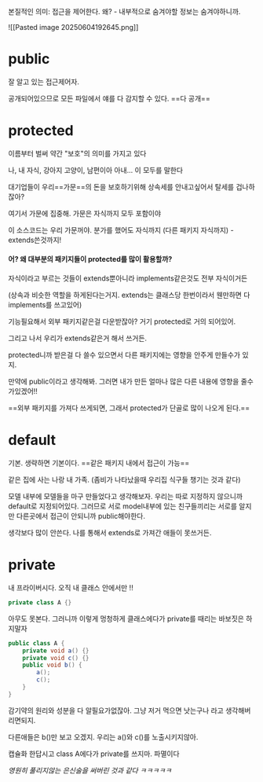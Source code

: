 본질적인 의미: 접근을 제어한다. 왜? - 내부적으로 숨겨야할 정보는 숨겨야하니까.

![[Pasted image 20250604192645.png]]



# public

잘 알고 있는 접근제어자.

공개되어있으므로 모든 파일에서 얘를 다 감지할 수 있다. ==다 공개==





# protected

이름부터 벌써 약간 "보호"의 의미를 가지고 있다

나, 내 자식, 강아지 고양이, 남편이아 아내... 이 모두를 말한다

대기업들이 우리==가문==의 돈을 보호하기위해 상속세를 안내고싶어서 탈세를 겁나하잖아?

여기서 가문에 집중해. 가문은 자식까지 모두 포함이야

이 소스코드는 우리 가문꺼야. 분가를 했어도 자식까지 (다른 패키지 자식까지) - extends쓴것까지!


#### 어? 왜 대부분의 패키지들이 protected를 많이 활용할까?

자식이라고 부르는 것들이 extends뿐아니라 implements같은것도 전부 자식이거든

(상속과 비슷한 역할을 하게된다는거지. extends는 클래스당 한번이라서 웬만하면 다 implements를 쓰고있어)

기능필요해서 외부 패키지같은걸 다운받잖아? 거기 protected로 거의 되어있어.

그리고 나서 우리가 extends같은거 해서 쓰거든.

protected니까 받은걸 다 쓸수 있으면서 다른 패키지에는 영향을 안주게 만들수가 있지.

만약에 public이라고 생각해봐. 그러면 내가 만든 얼마나 많은 다른 내용에 영향을 줄수가있겠어!!

==외부 패키지를 가져다 쓰게되면, 그래서 protected가 단골로 많이 나오게 된다.==






# default

기본. 생략하면 기본이다. ==같은 패키지 내에서 접근이 가능==

같은 집에 사는 나랑 내 가족. (좀비가 나타났을때 우리집 식구들 챙기는 것과 같다)

모델 내부에 모델들을 마구 만들었다고 생각해보자. 우리는 따로 지정하지 않으니까 default로 지정되어있다. 그러므로 서로 model내부에 있는 친구들끼리는 서로를 알지만 다른곳에서 접근이 안되니까 public해야한다. 

생각보다 많이 안쓴다. 나를 통해서 extends로 가져간 애들이 못쓰거든.



# private

내 프라이버시다.  오직 내 클래스 안에서만 !!

```java
private class A {}
```

아무도 못본다. 그러니까 이렇게 멍청하게 클래스에다가 private를 때리는 바보짓은 하지말자

```java
public class A {
	private void a() {}
	private void c() {}
	public void b() {
		a();
		c();
	}
}
```

감기약의 원리와 성분을 다 알필요가없잖아. 그냥 저거 먹으면 낫는구나 라고 생각해버리면되지.

다른애들은 b()만 보고 오겠지. 우리는 a()와 c()를 노출시키지않아.


캡슐화 한답시고 class A에다가 private를 쓰지마. 파멸이다

*영원히 풀리지않는 은신술을 써버린 것과 같다 ㅋㅋㅋㅋㅋ*
